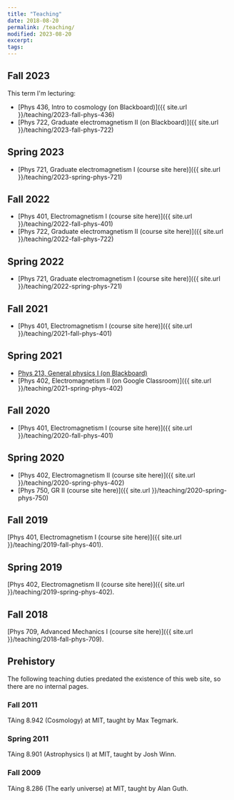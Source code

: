 ```yaml
---
title: "Teaching"
date: 2018-08-20
permalink: /teaching/
modified: 2023-08-20
excerpt:
tags:
---
```


## Fall 2023

This term I'm lecturing:
* [Phys 436, Intro to cosmology (on Blackboard)]({{ site.url }}/teaching/2023-fall-phys-436)
* [Phys 722, Graduate electromagnetism II (on Blackboard)]({{ site.url }}/teaching/2023-fall-phys-722)

## Spring 2023

* [Phys 721, Graduate electromagnetism I (course site here)]({{ site.url }}/teaching/2023-spring-phys-721)

## Fall 2022

* [Phys 401, Electromagnetism I (course site here)]({{ site.url }}/teaching/2022-fall-phys-401)
* [Phys 722, Graduate electromagnetism II (course site here)]({{ site.url }}/teaching/2022-fall-phys-722)

## Spring 2022

* [Phys 721, Graduate electromagnetism I (course site here)]({{ site.url }}/teaching/2022-spring-phys-721)

## Fall 2021

* [Phys 401, Electromagnetism I (course site here)]({{ site.url }}/teaching/2021-fall-phys-401)

## Spring 2021

* [Phys 213, General physics I (on Blackboard)](https://blackboard.olemiss.edu)
* [Phys 402, Electromagnetism II (on Google Classroom)]({{ site.url }}/teaching/2021-spring-phys-402)

## Fall 2020

* [Phys 401, Electromagnetism I (course site here)]({{ site.url }}/teaching/2020-fall-phys-401)

## Spring 2020

* [Phys 402, Electromagnetism II (course site here)]({{ site.url }}/teaching/2020-spring-phys-402)
* [Phys 750, GR II (course site here)]({{ site.url }}/teaching/2020-spring-phys-750)

## Fall 2019

[Phys 401, Electromagnetism I (course site
here)]({{ site.url }}/teaching/2019-fall-phys-401).

## Spring 2019

[Phys 402, Electromagnetism II (course site
here)]({{ site.url }}/teaching/2019-spring-phys-402).

## Fall 2018

[Phys 709, Advanced Mechanics I (course site here)]({{ site.url }}/teaching/2018-fall-phys-709).

## Prehistory

The following teaching duties predated the existence of this web
site, so there are no internal pages.

### Fall 2011

TAing 8.942 (Cosmology) at MIT, taught by Max Tegmark.

### Spring 2011

TAing 8.901 (Astrophysics I) at MIT, taught by Josh Winn.

### Fall 2009

TAing 8.286 (The early universe) at MIT, taught by Alan Guth.
